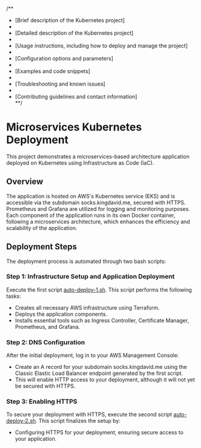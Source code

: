/**
 * [Brief description of the Kubernetes project]
 *
 * [Detailed description of the Kubernetes project]
 *
 * [Usage instructions, including how to deploy and manage the project]
 *
 * [Configuration options and parameters]
 *
 * [Examples and code snippets]
 *
 * [Troubleshooting and known issues]
 *
 * [Contributing guidelines and contact information]  
 **/

# Microservices Kubernetes Deployment
This project demonstrates a microservices-based architecture application deployed on Kubernetes using Infrastructure as Code (IaC).

## Overview
The application is hosted on AWS's Kubernetes service (EKS) and is accessible via the subdomain socks.kingdavid.me, secured with HTTPS. Prometheus and Grafana are utilized for logging and monitoring purposes. Each component of the application runs in its own Docker container, following a microservices architecture, which enhances the efficiency and scalability of the application.

## Deployment Steps
The deployment process is automated through two bash scripts:

### Step 1: Infrastructure Setup and Application Deployment
Execute the first script [auto-deploy-1.sh](auto-deploy-1.sh). This script performs the following tasks:

- Creates all necessary AWS infrastructure using Terraform.
- Deploys the application components.
- Installs essential tools such as Ingress Controller, Certificate Manager, Prometheus, and Grafana.
### Step 2: DNS Configuration
After the initial deployment, log in to your AWS Management Console:

- Create an A record for your subdomain socks.kingdavid.me using the Classic Elastic Load Balancer endpoint generated by the first script.
- This will enable HTTP access to your deployment, although it will not yet be secured with HTTPS.
### Step 3: Enabling HTTPS
To secure your deployment with HTTPS, execute the second script [auto-deploy-2.sh](auto-deploy-2.sh). This script finalizes the setup by:

- Configuring HTTPS for your deployment, ensuring secure access to your application.
